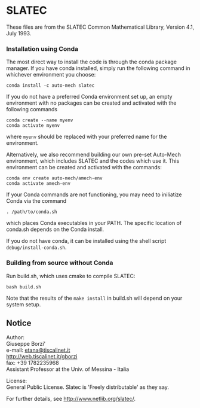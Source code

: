 # SLATEC

These files are from the SLATEC Common Mathematical Library, Version 4.1, July 1993.

### Installation using Conda

The most direct way to install the code is through the conda package manager.
If you have conda installed, simply run the following command in whichever
environment you choose:
```
conda install -c auto-mech slatec
```

If you do not have a preferred Conda environment set up, an empty environment with no packages can be created and activated with the following commands
```
conda create --name myenv
conda activate myenv
```
where `myenv` should be replaced with your preferred name for the environment.

Alternatively, we also recommend building our own pre-set Auto-Mech environment, which includes SLATEC and the codes which use it. This environment can be created and activated with the commands:
```
conda env create auto-mech/amech-env
conda activate amech-env
```

If your Conda commands are not functioning, you may need to iniliatize Conda via the command
```
. /path/to/conda.sh
```
which places Conda executables in your PATH. The specific location of conda.sh depends on the Conda install.


If you do not have conda, it can be installed using the shell script
`debug/install-conda.sh`.

### Building from source without Conda

Run build.sh, which uses cmake to compile SLATEC:
```
bash build.sh
```

Note that the results of the `make install` in build.sh will depend on your system setup.


## Notice 

Author:  
Giuseppe Borzi'  
e-mail: etana@tiscalinet.it  
http://web.tiscalinet.it/gborzi  
fax: +39 1782235968  
Assistant Professor at the Univ. of Messina - Italia

License:  
General Public License. Slatec is 'Freely distributable' as they say.

For further details, see <http://www.netlib.org/slatec/>.

